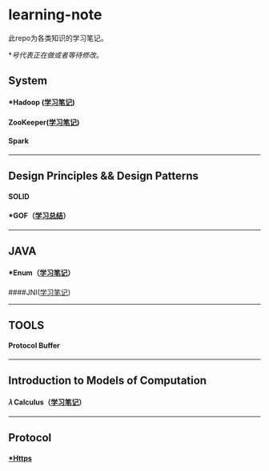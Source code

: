 # learning-note
此repo为各类知识的学习笔记。

**号代表正在做或者等待修改。*

## System

#### *Hadoop ([学习笔记](doc/hadoop-learning-roadmap.md))

#### ZooKeeper([学习笔记](doc/zookeeper.md))

#### Spark



---

## Design Principles && Design Patterns

#### SOLID

#### *GOF（[学习总结](doc/design-pattern-gof.md)）



---

## JAVA 

#### *Enum（[学习笔记](doc/java-enum.md)）

####JNI([学习笔记](doc/java-jni.md))



---

## TOOLS

#### Protocol Buffer



---

## Introduction to Models of Computation

#### 𝜆 Calculus（[学习笔记](doc/lambda-calculus.md)）



---

## Protocol

#### [*Https](doc/https.md)